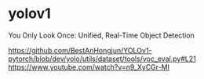 # yolov1
You Only Look Once: Unified, Real-Time Object Detection

https://github.com/BestAnHongjun/YOLOv1-pytorch/blob/dev/yolo/utils/dataset/tools/voc_eval.py#L21
https://www.youtube.com/watch?v=n9_XyCGr-MI
